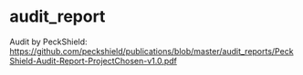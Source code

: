 # audit_report

Audit by PeckShield:
https://github.com/peckshield/publications/blob/master/audit_reports/PeckShield-Audit-Report-ProjectChosen-v1.0.pdf
